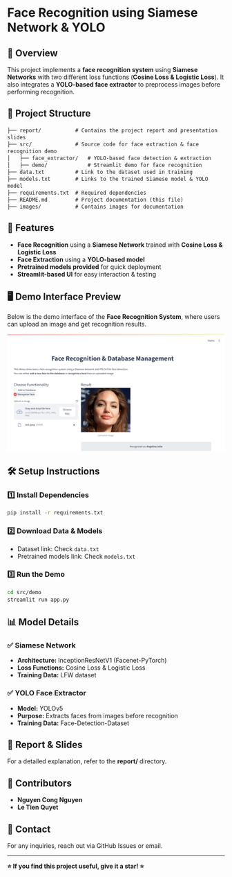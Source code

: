 # Face Recognition using Siamese Network & YOLO

## 📌 Overview
This project implements a **face recognition system** using **Siamese Networks** with two different loss functions (**Cosine Loss & Logistic Loss**). It also integrates a **YOLO-based face extractor** to preprocess images before performing recognition.

## 📂 Project Structure
```
├── report/           # Contains the project report and presentation slides
├── src/              # Source code for face extraction & face recognition demo
│   ├── face_extractor/   # YOLO-based face detection & extraction
│   ├── demo/             # Streamlit demo for face recognition
├── data.txt          # Link to the dataset used in training
├── models.txt        # Links to the trained Siamese model & YOLO model
├── requirements.txt  # Required dependencies
├── README.md         # Project documentation (this file)
├── images/           # Contains images for documentation
```

## 🚀 Features
- **Face Recognition** using a **Siamese Network** trained with **Cosine Loss & Logistic Loss**
- **Face Extraction** using a **YOLO-based model**
- **Pretrained models provided** for quick deployment
- **Streamlit-based UI** for easy interaction & testing

## 🖥️ Demo Interface Preview
Below is the demo interface of the **Face Recognition System**, where users can upload an image and get recognition results.

![Face Recognition Demo](interface.png)

## 🛠 Setup Instructions
### 1️⃣ Install Dependencies
```bash
pip install -r requirements.txt
```

### 2️⃣ Download Data & Models
- Dataset link: Check `data.txt`
- Pretrained models link: Check `models.txt`

### 3️⃣ Run the Demo
```bash
cd src/demo
streamlit run app.py
```

## 📊 Model Details
### ✅ Siamese Network
- **Architecture:** InceptionResNetV1 (Facenet-PyTorch)
- **Loss Functions:** Cosine Loss & Logistic Loss
- **Training Data:** LFW dataset

### ✅ YOLO Face Extractor
- **Model:** YOLOv5
- **Purpose:** Extracts faces from images before recognition
- **Training Data:** Face-Detection-Dataset

## 📜 Report & Slides
For a detailed explanation, refer to the **report/** directory.

## 🤝 Contributors
- **Nguyen Cong Nguyen**  
- **Le Tien Quyet**

## 📧 Contact
For any inquiries, reach out via GitHub Issues or email.

---
**⭐ If you find this project useful, give it a star! ⭐**

